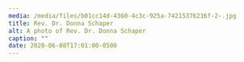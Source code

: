 ```yaml
---
media: /media/files/b01cc14d-4360-4c3c-925a-74215376216f-2-.jpg
title: Rev. Dr. Donna Schaper
alt: A photo of Rev. Dr. Donna Schaper
caption: ""
date: 2020-06-08T17:01:00-0500
---
```

